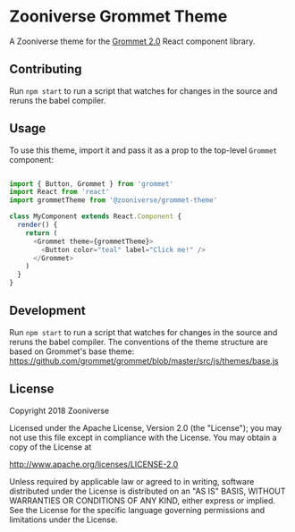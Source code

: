 # Zooniverse Grommet Theme

A Zooniverse theme for the [Grommet 2.0](https://grommet.github.io/) React component library.

## Contributing

Run `npm start` to run a script that watches for changes in the source and reruns the babel compiler. 

## Usage

To use this theme, import it and pass it as a prop to the top-level `Grommet` component:

```javascript

import { Button, Grommet } from 'grommet'
import React from 'react'
import grommetTheme from '@zooniverse/grommet-theme'

class MyComponent extends React.Component {
  render() {
    return (
      <Grommet theme={grommetTheme}>
        <Button color="teal" label="Click me!" />
      </Grommet>
    )
  }
}

```

## Development

Run `npm start` to run a script that watches for changes in the source and reruns the babel compiler. The conventions of the theme structure are based on Grommet's base theme: https://github.com/grommet/grommet/blob/master/src/js/themes/base.js 

## License

Copyright 2018 Zooniverse

Licensed under the Apache License, Version 2.0 (the "License");
you may not use this file except in compliance with the License.
You may obtain a copy of the License at

http://www.apache.org/licenses/LICENSE-2.0

Unless required by applicable law or agreed to in writing, software
distributed under the License is distributed on an "AS IS" BASIS,
WITHOUT WARRANTIES OR CONDITIONS OF ANY KIND, either express or implied.
See the License for the specific language governing permissions and
limitations under the License.
